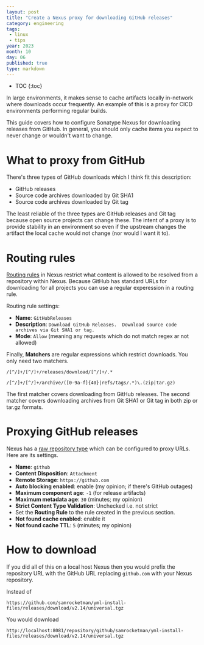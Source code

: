 ```yaml
---
layout: post
title: "Create a Nexus proxy for downloading GitHub releases"
category: engineering
tags:
 - linux
 - tips
year: 2023
month: 10
day: 06
published: true
type: markdown
---
```


* TOC
{:toc}

In large environments, it makes sense to cache artifacts locally in-network
where downloads occur frequently.  An example of this is a proxy for CICD
environments performing regular builds.

This guide covers how to configure Sonatype Nexus for downloading releases from
GitHub.  In general, you should only cache items you expect to never change or
wouldn't want to change.

# What to proxy from GitHub

There's three types of GitHub downloads which I think fit this description:

* GitHub releases
* Source code archives downloaded by Git SHA1
* Source code archives downloaded by Git tag

The least reliable of the three types are GitHub releases and Git tag because
open source projects can change these.  The intent of a proxy is to provide
stability in an environment so even if the upstream changes the artifact the
local cache would not change (nor would I want it to).

# Routing rules

[Routing rules][rr] in Nexus restrict what content is allowed to be resolved
from a repository within Nexus.  Because GitHub has standard URLs for
downloading for all projects you can use a regular experession in a routing
rule.

Routing rule settings:

- **Name**: `GitHubReleases`
- **Description**: `Download GitHub Releases.  Download source code archives via
  Git SHA1 or tag.`
- **Mode**: `Allow` (meaning any requests which do not match regex ar not
  allowed)

Finally, **Matchers** are regular expressions which restrict downloads.  You
only need two matchers.

```
/[^/]+/[^/]+/releases/download/[^/]+/.*

/[^/]+/[^/]+/archive/([0-9a-f]{40}|refs/tags/.*)\.(zip|tar.gz)
```

The first matcher covers downloading from GitHub releases.  The second matcher
covers downloading archives from Git SHA1 or Git tag in both zip or tar.gz
formats.

# Proxying GitHub releases

Nexus has a [raw repository type][rp] which can be configured to proxy URLs.  Here are
its settings.

- **Name**: `github`
- **Content Disposition**: `Attachment`
- **Remote Storage**: `https://github.com`
- **Auto blocking enabled**: enable (my opinion; if there's GitHub outages)
- **Maximum component age**: `-1` (for release artifacts)
- **Maximum metadata age**: `30` (minutes; my opinion)
- **Strict Content Type Validation**: Unchecked i.e. not strict
- Set the **Routing Rule** to the rule created in the previous section.
- **Not found cache enabled**: enable it
- **Not found cache TTL**: `5` (minutes; my opinion)

# How to download

If you did all of this on a local host Nexus then you would prefix the
repository URL with the GitHub URL replacing `github.com` with your Nexus
repository.

Instead of

```
https://github.com/samrocketman/yml-install-files/releases/download/v2.14/universal.tgz
```

You would download

```
http://localhost:8081/repository/github/samrocketman/yml-install-files/releases/download/v2.14/universal.tgz
```

[rp]: https://help.sonatype.com/repomanager3/nexus-repository-administration/formats/raw-repositories
[rr]: https://help.sonatype.com/repomanager3/nexus-repository-administration/repository-management/routing-rules
